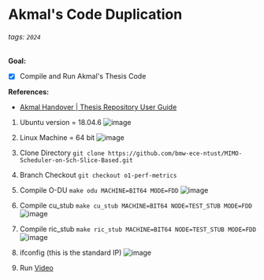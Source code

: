 # Akmal's Code Duplication

###### tags: `2024`

**Goal:**
- [x] Compile and Run Akmal's Thesis Code

**References:**
- [Akmal Handover | Thesis Repository User Guide](https://hackmd.io/@akmalns/BJKrRdqua#A-Installation)

1. Ubuntu version = 18.04.6
![image](https://hackmd.io/_uploads/HyuWCzV26.png)

2. Linux Machine = 64 bit
![image](https://hackmd.io/_uploads/r1dB0MEhT.png)

3. Clone Directory `git clone https://github.com/bmw-ece-ntust/MIMO-Scheduler-on-Sch-Slice-Based.git`

4. Branch Checkout `git checkout o1-perf-metrics`

5. Compile O-DU `make odu MACHINE=BIT64 MODE=FDD`
![image](https://hackmd.io/_uploads/ByVAoL4np.png)

6. Compile cu_stub `make cu_stub MACHINE=BIT64 NODE=TEST_STUB MODE=FDD`
![image](https://hackmd.io/_uploads/r1KjjI43p.png)

7. Compile ric_stub `make ric_stub MACHINE=BIT64 NODE=TEST_STUB MODE=FDD`
![image](https://hackmd.io/_uploads/BJtln8V3T.png)

8. ifconfig (this is the standard IP)
![image](https://hackmd.io/_uploads/rkR-B44n6.png)

9. Run [Video](https://youtu.be/sHgKra5WHWI)